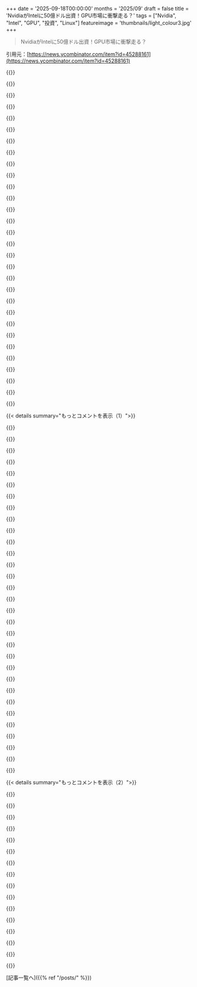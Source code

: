 +++
date = '2025-09-18T00:00:00'
months = '2025/09'
draft = false
title = 'NvidiaがIntelに50億ドル出資！GPU市場に衝撃走る？'
tags = ["Nvidia", "Intel", "GPU", "投資", "Linux"]
featureimage = 'thumbnails/light_colour3.jpg'
+++

> NvidiaがIntelに50億ドル出資！GPU市場に衝撃走る？

引用元：[https://news.ycombinator.com/item?id=45288161](https://news.ycombinator.com/item?id=45288161)




{{<matomeQuote body="NvidiaのIntelへの出資はヤバいことになるかも。まず、IntelのArc graphicsを潰したがるだろうし、ArcはGPU価格を下げてくれる唯一の存在だから困る。次に、Intel graphics / ArcがなくなるとLinuxにとっても最悪だ。IntelはGPUドライバが互換性最高なのに、NvidiaはLinuxドライバに敵対的だからね。三番目に、Intelは消費者向けグラフィック仮想化（SR-IOV）を売ってる唯一の会社だし、それがなくなるとNvidiaの企業向けチップだけが残って、消費者は性能も柔軟性もセキュリティも損するよ。" userName="evanjrowley" createdAt="2025/09/18 16:22:10" color="#38d3d3">}}




{{<matomeQuote body="結論: AMDを買え。Linuxのサポートは15年前から最高。バグも直してくれる。NvidiaのGPUはベンチマークだと速いけど、それも他社がNvidia用に最適化してるだけじゃないか？<br>Nvidiaのせいでずっと苦労してきた。クローズドソースドライバ、アウトオブツリードライバ、Waylandを無視（または害する）。みんな暗黙の同期をうまく扱うのに、Nvidiaだけ明示的な同期が必要[1]。ひどいドライババグは“バグじゃなくて機能”だって言うし。<br>悪名高いバグ: ビデオメモリの内容が失われた時にアプリが再構築できるようにする拡張機能だよ。10年近くたつのに直してないんだ！サスペンド/レジュームやVT-Switchでビデオメモリが消えるんだって。やっと誰かがX11とGNOME用に回避策を見つけてくれた。Wayland用も誰か実装しててほしい。<br>俺らが求めてるのは信頼性とLinuxサポート。だからAMDを買う。前はIntelだった。<br>[1] 暗黙的同期と明示的同期どっちが良いかは判断しない。https://registry.khronos.org/OpenGL/extensions/NV/NV_robustn...<br>https://www.phoronix.com/news/NVIDIA-Ubuntu-2025-SnR" userName="ho_schi" createdAt="2025/09/18 21:04:38" color="#ff5733">}}




{{<matomeQuote body="どうやら5%の出資らしいね。それだけでIntelのiGPUを潰す影響力があるのかな？だとしたら変だ。IntelのiGPUはニッチだけど、めちゃくちゃいいソリューションだよ。IntelのdGPUは危ない位置にいるかもしれないけどね（今に始まったことじゃないけど）。IntelのiGPUがダメになるのは、日頃Linuxデスクトップを使ってる人たちにとってはとんでもない損失だ。dGPUがなくなってもそんなに大損失とは思わないけど。" userName="bee_rider" createdAt="2025/09/18 17:55:55" color="">}}




{{<matomeQuote body="必ずしもそうじゃない。これはMicrosoftが破産したAppleに資金提供した時みたいな状況かもしれない。アメリカの競争はゼロサムゲームじゃないし、市場を健全に保つのはNvidiaの利益にもなるはずだ。" userName="lacy_tinpot" createdAt="2025/09/18 18:11:00" color="">}}




{{<matomeQuote body="IntelのiGPUはそんなに危険じゃないと思う。ローパワーGPU市場はそもそもあんまり儲からないし。Nvidiaがどんなチップでも売れるなら、利益の少ないチップに開発時間やファブの時間を無駄にしないだろう。GT 1030（Pascal）も後継が出なかったし、そのラインは事実上死んでる。<br>とはいえ、dGPUは確かに多少リスクがあるけど、Intelが最近コスト削減してるし、もともとドル箱じゃないから、今回の投資でリスクが少し高まっただけだと思うよ。" userName="tart-lemonade" createdAt="2025/09/18 19:13:24" color="#ff33a1">}}




{{<matomeQuote body="これは本質を見誤ってると思うな。データセンターGPU市場はNvidiaにとって消費者向けGPU市場の10倍の規模だし（まだ成長中）。消費者向けで数%余計に勝っても優先順位は低い。Nvidiaはデータセンター市場向けCPUを持ってないし、ARM買収もブロックされた。CPU側で仲間を作るのは彼らの利益になる。Nvidiaはファブレスで、TSMCにサプライヤーと地政学的リスクが集中してる。Intelは数少ない主要なオンショアファブの一つで、これがあればNvidiaのサプライヤー交渉力を大幅に改善し、地政学的リスクをヘッジできる。" userName="arkmm" createdAt="2025/09/18 21:48:59" color="#45d325">}}




{{<matomeQuote body="同意だね。Iris graphicsを置き換えようとするのは金にもならないし、超無意味だろう。だって統合グラフィックスを買う人たちは、ゲーミング、デバイス内AI、仮想通貨なんて全く関係ない層だし。それがPC市場の80%以上を占めるけど、すでに十分サービスされてるしね。<br>俺はこの動きをSnapdragon X Eliteの有力な競争相手を作るためだと見てるよ。もしこのRTXチップが強力なら、AMD APUも打ち砕くかもね。" userName="xp84" createdAt="2025/09/18 19:24:48" color="#ff5733">}}




{{<matomeQuote body="MicrosoftのAppleへの投資は世界にとって役立ったよね。" userName="mensetmanusman" createdAt="2025/09/18 18:15:14" color="">}}




{{<matomeQuote body="「American competition isn’t a zero sum, and it’s in Nvidias’ best interest to keep the market healthy.」Googleの最近の反トラスト法和解を見ると、現状ではこれは真実じゃないと思うな。" userName="rapind" createdAt="2025/09/18 18:19:05" color="">}}




{{<matomeQuote body="Appleユーザーだけど、Appleが昔潰れてたらよかったのにって思う。スマホが再発明されてたら、2社独占じゃなく、多様なOSで4社くらいが競ってて、Webプラットフォームがもっと早く発展したんじゃないかな。Appleがここまで支配的だったのは、世界にとって良くないと思うよ。" userName="xp84" createdAt="2025/09/18 19:29:23" color="#ff5733">}}




{{<matomeQuote body="「信頼性とLinuxサポートが必要だ」って言うけど、NVidiaは実際、そこらへんかなり良いぞ！オープンソースドライバはいいけど、AMDは15年経ってもLinuxでバグ多いし。NVidiaはLinuxでもFreeBSDでもちゃんと動くんだよ。「同期どっちが良いか判断しない」って言うけど、ちゃんと判断しろよな。" userName="lmm" createdAt="2025/09/19 01:17:00" color="">}}




{{<matomeQuote body="「NVidiaは優れてる」って言うけど、それは彼らが真剣ならだろ。Linuxでは適当だから、WaylandやPRIMEみたいなのの対応が何十年も遅れてるんだよ。実際サポートはひどいし、アップストリームドライバもない。LinuxユーザーはNvidiaなんか絶対買うな！" userName="shmerl" createdAt="2025/09/19 05:48:14" color="">}}




{{<matomeQuote body="Nvidiaは市場を活発に保つために競合に投資するか、政府に分割されるかの二択だ。これがアメリカの競争のやり方だよ。独占は会社にも市場にも良くないからね。Nvidiaが独占禁止法訴訟を恐れてるなら、Intelに投資するのが一番得策ってわけ。これがアメリカ資本主義さ。" userName="lacy_tinpot" createdAt="2025/09/18 19:24:39" color="#ff5c5c">}}




{{<matomeQuote body="もしかしたら、今もBlackBerryみたいなデバイスを使ってるか、もっとひどくWindows CEとかPalmみたいなペン操作のデバイスだったかもしれないな。" userName="tracker1" createdAt="2025/09/18 20:08:38" color="">}}




{{<matomeQuote body="「ゲーミングは重要じゃない」ってのは嘘だろ。俺も友達も統合グラフィックだけでゲームしてるし。RDR2みたいな重いのはやらないけど、ちゃんとゲームは楽しんでるぜ。" userName="kmacdough" createdAt="2025/09/18 19:37:21" color="">}}




{{<matomeQuote body="「NvidiaはTSMCに頼りすぎでリスクがある」って話だけど、TSMCもSamsungもアメリカに最先端工場建ててるじゃん。地政学リスク軽減のためだろうな。でも、なんでNvidiaはSamsungのファブを使わないんだ？TSMCにかなり近い技術力あるのに。" userName="throwaway2037" createdAt="2025/09/19 00:04:47" color="#785bff">}}




{{<matomeQuote body="「Linuxでは適当」って何言ってんだ？俺はNvidiaをLinuxやFreeBSDで使ってるけど、全然問題なく動くぞ。特定の機能がないってなら分かるけど、安定性やLinuxサポートがないって話じゃないだろ。ちゃんとあるんだから。" userName="lmm" createdAt="2025/09/19 07:53:15" color="">}}




{{<matomeQuote body="機能の実装にめちゃくちゃ時間かかるのは、サポートが悪いってことの完璧な証拠だろ。タイムリーなサポートって、ただのサポートと同じくらい大事なんだよ。" userName="shmerl" createdAt="2025/09/19 17:55:15" color="">}}




{{<matomeQuote body="今の政権じゃ、Nvidiaがそんな心配してるなんて考えられないな。" userName="mcintyre1994" createdAt="2025/09/18 19:46:11" color="">}}




{{<matomeQuote body="Intelはディスクリートカードを売ってるし、次のカードはAIとゲームでNvidiaの中〜低価格帯カードと半額で競合するはずだったんだよね。市場をひっくり返すはずだったのに。クリスマスまでに出るはずだったカードの音沙汰がない理由、これで納得だわ。" userName="behringer" createdAt="2025/09/18 23:03:16" color="#ff33a1">}}




{{<matomeQuote body="NvidiaはファブレスでTSMC依存、地政学リスクがあるけど、4兆ドルの大企業ならAIやロボット技術を駆使してPMCで台湾も守れちゃうかも。台湾が攻撃されたらNvidiaの評価額が1〜2兆ドルも下がるから、この損失を避けるためにどんな手があるか想像しちゃうよね。イラク戦争のコストと比べると、台湾防衛はもっと効率的だよ。" userName="trhway" createdAt="2025/09/19 00:44:51" color="#ff5733">}}




{{<matomeQuote body="IntelがディスクリートGPUを捨てちゃうってのは大損失じゃないって意見もあるけど、いやいや、一般のGPU購入者にとってはとてつもない損失だよ。何年もひどい価格性能比が続いてた中で、第三の主要な競争相手がいなくなるのは市場にとって最悪だからね。" userName="sodality2" createdAt="2025/09/18 18:24:04" color="#ff33a1">}}




{{<matomeQuote body="まさに同感。IntelハードウェアのLinuxサポートを好んで使うLinuxユーザーとしては、本当に未来が暗く見えるよ。" userName="matheusmoreira" createdAt="2025/09/18 17:42:35" color="">}}




{{<matomeQuote body="Nvidiaはデータセンター向けCPUを持ってないし、ARM買収もブロックされたからCPU側に味方が欲しいって言うけど、誰かNvidiaに教えてあげてほしいな。彼らはGrace CPU Superchipでデータセンター向けCPUがあるって思ってるみたいだよ。<br>https://www.nvidia.com/en-us/data-center/grace-cpu-superchip..." userName="tw04" createdAt="2025/09/19 00:16:21" color="#45d325">}}




{{<matomeQuote body="君はプロダクトマネージャー？それとも自分のコメントの皮肉に気づいてない？長期サポートってのは、今動いてるものがずっと動き続けるって意味でしょ。新機能実装はそれとは関係ないし、むしろ長期サポートに反することだって言える。Nvidiaも、NvidiaがサポートするまでどのディストリビューションもX11を捨てなかったってことを考えると、正しいように思えるけどね。" userName="jpc0" createdAt="2025/09/20 06:11:24" color="">}}




{{<matomeQuote body="AMDを買えばLinuxサポートが優れてるって結論、面白いね。でもAMDのインツリードライバって結構面倒だよ。新しいGPUが出ると、最大1年間はディストリビューション外のMesaやカーネルパッケージを使わないといけないし。新品のNvidiaカードなら最新のプロプライエタリドライバを入れれば動くのにね。Linuxのドライバモデルは新しいハードウェアには優しくないよ。もちろんNvidiaのドライバは良くないからAMDを買うけど、前に比較的最近出たAMDカード買った時は最初の半年が大変だったな。" userName="mort96" createdAt="2025/09/19 10:20:56" color="#ff33a1">}}




{{<matomeQuote body="これはAMDにとって長期的な存続の脅威になりそうだね。AMDのCPUとGPUの組み合わせはMI300+やStrix Haloなどでようやく強くなってきて、Nvidiaにはないx86向けに最適化されたコードを実行できる利点があるのに。もしGrace BlackwellがArmじゃなくてx86チップだったらって想像してみて。もしNvidiaがIntel CPUを製品に取り込めたら、既存のブランド力と市場支配力を使って、新しい市場を完全に席巻したり、現在の地位を固めたりする準備が整うかもしれないね。" userName="upboundspiral" createdAt="2025/09/18 21:08:24" color="#ff33a1">}}




{{<matomeQuote body="独占禁止法さえあればなあ。" userName="random3" createdAt="2025/09/18 18:16:40" color="">}}




{{<matomeQuote body="以前Nvidiaのmini pcでCUDA開発してたんだけど、サポートが切れてアプデできなくなったんだ。だからNvidiaは合わないなーって思ったんだよね。<br>でも、新しいPC買うためにリサーチしたら、AMDもROCmが対応してないシステムが多いし、Linuxのグラフィックドライバも悪いって聞いたんだ。<br>結局今はIntelの内蔵グラフィックで我慢してるよ。GPUが高すぎるから、こんな馬鹿げたことに付き合ってられないよ。" userName="bobajeff" createdAt="2025/09/18 22:44:39" color="">}}




{{<matomeQuote body="IntelのGPUって、ハイエンドゲーミングとかAI、あとはいくつか特別なタスク以外なら、ほとんどのコンピューティングで最高のソリューションじゃん？<br>多くの場合、高性能GPUはオーバースペックで電力の無駄だよ。" userName="beached_whale" createdAt="2025/09/18 23:06:56" color="">}}




{{< details summary="もっとコメントを表示（1）">}}

{{<matomeQuote body="これはIntelのGPUとAIの取り組みにとって、まさに“死の一撃”で、規制当局は許可すべきじゃないね。<br>IntelがチップレットベースのAIチップのポートフォリオを持つには、下流の低コストGPU市場が必要なのは明らかだよ。Nvidiaの狙いは、IntelがGPU市場にもAI市場にも参入しないことだね。Intelは何年もかけて準備してきたのに。" userName="littlecranky67" createdAt="2025/09/18 14:53:28" color="#ff5733">}}




{{<matomeQuote body="アメリカ政府自体がIntelの大株主だから、競合他社よりIntelの株を押し上げたいのは当然だよ。<br>Nvidiaも政府にこの取引を強制された可能性がほぼ確実だね。もう規制の範囲を超えてるよ。" userName="paxys" createdAt="2025/09/18 17:36:38" color="">}}




{{<matomeQuote body="規制当局？今の政権にそんなもんいるわけないだろ。" userName="elAhmo" createdAt="2025/09/18 16:58:15" color="">}}




{{<matomeQuote body="何言ってんの？FCCがアンティファのJimmothy Kimmithyを潰したばかりじゃん。" userName="NewJazz" createdAt="2025/09/18 17:06:05" color="">}}




{{<matomeQuote body="消費者向けGPUとハイエンドGPUは今や全く違う製品だよ。<br>IntelはGPU市場で失敗して、市場シェアもほぼゼロなんだから、この市場で独占禁止法の問題があるとは言えないよ。<br>もっと競争があったらいいけど、AMDとか他にも小さいプレイヤーはたくさんいるしね。" userName="justincormack" createdAt="2025/09/18 15:36:35" color="#38d3d3">}}




{{<matomeQuote body="もしこのうちの一つの会社が潰れたらどうなるの？全部道連れになるのかな？" userName="lawlessone" createdAt="2025/09/18 17:50:51" color="">}}




{{<matomeQuote body="ごめん、それは全然正しくないよ。IntelはGPU市場に参入したばかりで、ここ最近のリリースはみんなが求めてるものとほぼ一致してるんだ。<br>最新のカードが市場に出てからまだ1ヶ月も経ってないのに、“負けた”なんて言うのはおかしいよ。<br>もしマーケティングがそこそこでも、Arc Pro B50は予算の少ないデベロッパーにとって、絶対的なゲームチェンジャーになる可能性があるね：https://www.servethehome.com/intel-arc-pro-b50-review-a-16gb...<br>Nvidiaがそのロードマップを潰そうと全力を尽くすのは間違いないね。" userName="tw04" createdAt="2025/09/18 15:45:33" color="#785bff">}}




{{<matomeQuote body="アメリカ政府は利益目的じゃないから、Intel株に対する彼らの動機が何なのかよくわかんないよね。" userName="bee_rider" createdAt="2025/09/18 18:07:50" color="">}}




{{<matomeQuote body="AIバブルはいずれ弾けるよ。主要なAIチャットボットは赤字だし、OpenAIの月200ドルのプランですら儲けが出ない。Nvidiaの株も時間の問題。AIは直線的に進歩してホワイトカラーの仕事を置き換えるって言われてたけど、もう停滞してるしね。FAANG企業もいつまでも損失を吸収できないでしょ。" userName="FirmwareBurner" createdAt="2025/09/18 18:05:26" color="#785bff">}}




{{<matomeQuote body="アメリカの国益的には、Intelが存続し続けることが最大の懸念事項だね。Intelは25年間しょぼいGPUを作ってきたし、今更すごいGPUを作り始めるわけない。それに、CUDAをサポートしてないGPUなんて誰が使う？AppleのARM GPUでさえ、Mシリーズ登場前から10年間もIntelより高性能だったじゃん。" userName="JustExAWS" createdAt="2025/09/18 17:01:33" color="">}}




{{<matomeQuote body="こんなしょぼいカードを誰が使うんだろうね。俺のRTX 5090は（FP32 TFLOPSで測ると）10倍速いのに、それでもまだ速さが足りないと感じるんだ。AI/MLにこんな遅いカードを使うなんて考えられないよ。8BパラメータのLlamaモデルでたった2.2トークン/秒？それ、人がタイプするより遅いじゃん。予算カードってのはわかるけど、予算カードなら少なくとも純粋な価格/性能比で勝たなきゃダメだろ。5090は10倍速いけど、価格は6〜8倍程度なんだからさ。" userName="Sohcahtoa82" createdAt="2025/09/18 17:34:09" color="#45d325">}}




{{<matomeQuote body="Intelが競争できないなら、存在する必要ある？AMDがあるじゃん。彼らが残ってほしい唯一の理由は、競争環境を作って開発と進歩を促すことだよ。でも、今の米国の政権は公正で自由な市場を信じてないみたいで、統合が進んで無駄やイノベーションの欠如につながるだろうね。" userName="tensor" createdAt="2025/09/18 17:24:11" color="">}}




{{<matomeQuote body="アメリカ政府は、彼らが戦いたい国に支配されてない、または彼らが戦いたい国に近すぎないチップの供給源が欲しいんだよ。Intelの一部を買収するのは、政府が望む結果につながるように彼らに行動させる一つの方法さ。まあ、あくまで説だけどね。俺もこの件に関しては冷めてるから、誰かの冷めた意見を抑えつけようとは思わないよ。今、アメリカが中国とか、中国がすごく好きな国と戦争になったら、すぐに最高のチップを手に入れるのに大きな問題が出る可能性が高い。世界には台湾以外にもファブ工場があるし、アメリカにもあるけど、どれもずっと古いプロセスだよ。昔の500MHzプロセッサでも問題ないこともあるけど、ハイエンドAIみたいなものには全く通用しない。利益について話してる他のコメントは間違ってる。Intelの2024年の売上は531億ドルだったけど、連邦政府は2024年に6兆8000億ドルも使ってるんだからさ。2024年に1.8兆ドルの赤字を出してる組織が『利益』なんか気にしないよ。アメリカ連邦政府は使いたいだけ使うんだから、『利益』を出す必要なんてない。連邦政府が利益を気にするなんて考えてるうちは、全然冷めた見方じゃないね。" userName="jerf" createdAt="2025/09/18 18:46:50" color="#38d3d3">}}




{{<matomeQuote body="Intel AIがAWS TrainiumやNvidiaの努力に追いつく可能性は、既に限りなく小さかっただろうね。これでIntelは最先端のファブ技術を維持するチャンスを得られる。ゲーマーには悪いけど、俺はB580の購入を検討してたけどさ、正直、この市場の消費者福利なんて完全に二の次だよ。" userName="benced" createdAt="2025/09/18 16:10:09" color="">}}




{{<matomeQuote body="AIがホワイトカラーの生産性を上げて依存させ、最終的に課金させるって話だね。あと、テクノロジー業界って損失出してても実は儲けてるのが常識だよ。公表されてる損益を鵜呑みにしちゃダメ。" userName="bdamm" createdAt="2025/09/18 18:13:14" color="">}}




{{<matomeQuote body="Intelはそんなに遅れてないけど、中国のミサイル一発で破壊されかねない国の工場に頼るのは賢くないと思うな。" userName="JustExAWS" createdAt="2025/09/18 17:44:19" color="#ff5733">}}




{{<matomeQuote body="株を買い集めて価格を動かして、自分たちの投資の価格をコントロールするのさ。関税でやったみたいにね。そこから利益を出すわけ。" userName="pbhjpbhj" createdAt="2025/09/18 18:15:05" color="">}}




{{<matomeQuote body="これでIntelが最先端のファブ技術を維持できる、とは俺は思わないな。NvidiaがIntel Foundryを使うかは不明だし、たぶんx86ライセンスが目当てなんじゃない？もしかしたら、トランプのIntel国有化戦略を“支援”することでコネを作る戦略かもね。" userName="delusional" createdAt="2025/09/18 17:38:25" color="#ff5733">}}




{{<matomeQuote body="RTXが物足りないなんて、かなり特殊なニーズだよ。最速のコンシューマー向けカードなのにね。Intelのカードは1080pゲーミングには最高だよ。Counter-Strikeとかインディーゲームなら十分すぎる。4KでTomb Raiderをウルトラ設定、高リフレッシュレートでプレイしようとする人なんてごくわずかだよ。" userName="jpalawaga" createdAt="2025/09/18 17:51:41" color="#38d3d3">}}




{{<matomeQuote body="IntelはNVIDIA RTX GPUチップレットを統合したx86 SOCsを市場に出すって言ってるね。これは世界トップクラスのCPUとGPUの統合を必要とする幅広いPC向けなんだって。https://www.intc.com/news-events/press-releases/detail/1750/...<br>昔のことがまた新しいことになったって感じだね。2017年にはIntelがAMDと似たようなこと（Kaby Lake-G）を試したけど、あれは失敗したんだ。https://www.tomshardware.com/news/intel-discontinue-kaby-lak..." userName="scrlk" createdAt="2025/09/18 12:12:32" color="#45d325">}}




{{<matomeQuote body="これってIntelが自社を救おうとしてるんじゃなくて、NVIDIAがそうしてるんだと思う。Intel GPUは長いこと3位だけど、内蔵グラフィックスはNVIDIAがx86市場で競争できないから2位に食い込んでる。IntelのグラフィックスはAMDとの差を詰めてきて、今は1.5倍くらい？<br>個人的には、これからはグラフィックカードスロットがない、小型で静かなPCが増えて、内蔵グラフィックスに頼るようになると思う。NVIDIAはそういう未来には居場所がない。でも、今回Intelに50億ドル出すことで、いくつかのSoCに食い込んで、時代遅れにならずに済むってことだよ。Intelにとって良いのは、CPUで遅れを取ってるから、SoC分野ではグラフィックスで優位性を主張できるかもしれないってことだね。" userName="phkahler" createdAt="2025/09/18 13:48:10" color="#ff5733">}}




{{<matomeQuote body="2000年代半ばから後半にかけて、Intel CPUはIntel製じゃないサードパーティのチップセットも使えたんだ。NVIDIAはAMD向けで最も人気のチップセットメーカーで、Intel CPU向けにも進出してたよ。AMDがATiを買収して他のチップセットを締め出し、Intelも同じことをしたから、NVIDIAはかなり厳しい状況だった。<br>APUが未来だってAMDが動き、IntelもPCIe接続が少ないプラットフォームを出し始めたから、NVIDIAはIonプラットフォームみたいなのを作ったんだ。NVIDIAを自社市場から締め出す戦略的な動きが始まってたんだよ。でも、NVIDIAはIntelとの訴訟に勝って、メインプラットフォームに10年くらいPCIe 16x接続を義務付けさせたし、AMDはCPUで競争力のない製品を出したからAPUの普及は起こらなかったんだ。もしIntelが内蔵GPUを開発してたか、その訴訟に勝ってたら、あるいはAMDがちゃんと実行してたら、NVIDIAは今頃二番手だったかもしれないね。<br>NVIDIAは競合が大きな戦略的優位性を活かせなかったこの時期を本当によく利用したよ。今は違う状況だと思う。AMDもIntelも、消費者がNVIDIAカードを搭載できる方を選んじゃうから、NVIDIAを締め出す余裕はないだろうね。高性能グラフィックスはしばらくの間、アドインボードの領域だよ。プロセスノードの微細化は簡単じゃないし、冷却ソリューションもどんどん複雑になってきてる。<br>でもNVIDIAは新しいハンドヘルド市場から閉め出されてるし、コンソール向けのSoCとしても良いトータルパッケージではなかったから、今回の提携を望むのは驚きじゃないよ。でもNVIDIAはこういう野心は諦めて、ARMベースのプラットフォームを脱出策として構築しようとしてると思ってたんだけどね。" userName="jonbiggums22" createdAt="2025/09/18 14:28:28" color="#ff5c5c">}}




{{<matomeQuote body="NVIDIAはコンソールやハンドヘルド市場なんてどうでもいいんだよ。カスタマイズをしたがらないし、利益の少ないビジネスだからね。" userName="whatevaa" createdAt="2025/09/18 14:59:31" color="">}}




{{<matomeQuote body="え？これ見てよ。NVIDIAはNintendo Switch 2向けにNVIDIA Tegraチップを提供してるってブログ記事が出てるよ: https://blogs.nvidia.com/blog/nintendo-switch-2-leveled-up-w..." userName="buildbot" createdAt="2025/09/18 15:06:48" color="#45d325">}}




{{<matomeQuote body="要するに、NVIDIAはROG Allyみたいな製品には協力する気がないってことだよ。" userName="dontlaugh" createdAt="2025/09/18 15:42:01" color="">}}




{{<matomeQuote body="あれはもっと tightly integratedでパフォーマンスの高いMacbookをサポートするのが目的だったんだ。それが失敗したのは、AppleがM1を出したからであって、製品自体が悪かったわけじゃないんだよ。" userName="ddalex" createdAt="2025/09/18 12:21:56" color="#ff5733">}}




{{<matomeQuote body="ALiがNvidiaより良いAMDチップセットを出した時、Nvidiaはすぐに会社を買収して事業を縮小したんだ。ALiのチップセットはどれも好きじゃなかったから、これは「全く新しい文章」に聞こえるな。VIAやSiSの方がまだマシだったよ。ALi Aladdin VはAGPが不安定だったし、MAGiK 1はDDRの列が多いと酷い有様だった。<br>IntelがPCIe接続の少ないプラットフォームを出し始めたってのも変な話。i810とか845GV、865GVみたいにAGPがないチップセットは昔からあっただろ？eMachineにGeforceとか「Radon」を入れられないと伝えた回数分ドルをもらってたら、車の頭金にできたかもね。変な予感だけど、「Radon」って呼ぶ人たちはみんなAMD Radonって言ってたっけ…そして今、その通りになった。なんだか予言的だね。" userName="to11mtm" createdAt="2025/09/18 17:12:18" color="#45d325">}}




{{<matomeQuote body="ArcとGaudiは終わりだな。これ以外に読みようがないよ。競合が減れば価格は上がるしね。" userName="joz1-k" createdAt="2025/09/18 13:15:57" color="#ff33a1">}}




{{<matomeQuote body="NvidiaはすでにSOCを作ってるのに、なぜIntelが欲しいんだろう？AGXは低電力ソリューションだから、NvidiaもSOC構築に技術的な限界があるのかもしれないけど、これは憶測だよ。Nvidiaが自社でSOCを作れるのにIntelを買う、本当の理由を知ってる人はいない？" userName="ninetyninenine" createdAt="2025/09/18 14:45:44" color="#45d325">}}




{{<matomeQuote body="Appleはこれを搭載した製品を出さなかったけど、最高のHackintoshになったね。" userName="intvocoder" createdAt="2025/09/18 12:24:48" color="">}}

{{</details>}}




{{< details summary="もっとコメントを表示（2）">}}

{{<matomeQuote body="Xe2はもう今のAMD内蔵GPUより優れてるぜ。" userName="wirybeige" createdAt="2025/09/18 13:51:53" color="">}}




{{<matomeQuote body="時々HNのユーザーは規模感が全くないように見えるよ。それらの生涯販売数は、Switch 2の数時間から数日分に相当する程度だ。" userName="numpad0" createdAt="2025/09/18 17:01:10" color="#ff5733">}}




{{<matomeQuote body="もっと悪い可能性に気づいたよ。NvidiaがこれをRTX xx50/60シリーズの後継として、低価格帯でCUDAをサポートしないようにするかもしれない。" userName="numpad0" createdAt="2025/09/18 17:07:32" color="#ff33a1">}}




{{<matomeQuote body="Nintendo Switch 1のブートローダーをハックして、LinuxとVulkan互換ドライバーをインストールできるよ。Box86でハードの寿命を縮める以外にそうする理由はないけど、確実に可能だ。" userName="bigyabai" createdAt="2025/09/18 16:31:09" color="">}}




{{<matomeQuote body="これのこと？https://www.rockpapershotgun.com/msi-claw-8-ai-plus-review" userName="Yokolos" createdAt="2025/09/18 16:25:53" color="">}}




{{<matomeQuote body="「素晴らしいALiチップセット」の時代は、Athlon 64時代にULiになってからだった気がするな。ASRock 939SLI32-eSATA2というULi M1695ボードを持ってたけど、当時は珍しく2つのx16スロットがあったんだ。Nvidiaが意図的にGeForceドライバーを制限するまではSLIで動かせたけどね。ファンレスの7600GSと使ってたよ。<br>あとはPCI-Ex16とAGPっぽいスロットを提供するチップセットの組み合わせもあって、高価なグラボを持ってる人には良かったんだ。昔Aladdin IV（TXpro）ボードも持ってたけど、83MHzのバススピードに対応してて良かったな。K6-233を250（3x83）にオーバークロックしたら、262（3.5x75）より明らかに速かった。" userName="hakfoo" createdAt="2025/09/19 06:25:21" color="#ff5733">}}




{{<matomeQuote body="Nvidiaの単体グラフィックチップとIntel統合グラフィック機能の比較だと思うよ。" userName="yujzgzc" createdAt="2025/09/18 14:03:52" color="">}}




{{<matomeQuote body="IntelのグラフィックスはAMDとの差を詰めてきてるよね。AMDのAPU（395+）以外だと、IntelのiGPUは今AMDとほぼ同じくらいだよ。395+は同じダイにdGPUとCPUがある感じだね。" userName="mrheosuper" createdAt="2025/09/19 02:42:58" color="#785bff">}}




{{<matomeQuote body="Intelはずいぶん長いことデスクトップGPUを出してないよね。AMDやNvidiaがGPUを磨き上げてきた期間と比べると、君の時間の尺度はズレてるよ。" userName="SilverbeardUnix" createdAt="2025/09/18 16:22:47" color="">}}




{{<matomeQuote body="’Radon’と呼ぶほとんどの人は、特にAMD Radonって言うだろうね。ITプロフェッショナルが”Intel Xenon”って言うのを聞くたびに1ドルもらえたら、君の頭金と同じくらいになるだろうな。" userName="RulerOf" createdAt="2025/09/20 04:47:31" color="">}}




{{<matomeQuote body="GPU市場には悪いニュースだと思うよ（AMDは統合ソリューションで足がかりを作ってたけど、他では負けてたからね）。でもx86アーキテクチャには良いニュースじゃないかな。Intelの競争力が落ちてx86がすごく縮小するんじゃないかって心配してたんだ。" userName="jonbiggums22" createdAt="2025/09/18 14:31:40" color="#785bff">}}




{{<matomeQuote body="ROG Allyはたぶん100万台も売れないんじゃないかな。Switchは1億台売れるだろうし。好きだろうと嫌いだろうと、Switchがモバイル市場だよ。" userName="sniffers" createdAt="2025/09/18 15:53:15" color="">}}




{{<matomeQuote body="全くその通り。これは、何十年もNvidiaの支配下で生きてきた高排出ゲーマーにとっては最悪のニュースだよ。" userName="philistine" createdAt="2025/09/18 14:24:20" color="">}}




{{<matomeQuote body="ALiはULi M1695で一躍有名になったけど、それまでは避けられてたな。そのボードは安定してたし、今でも売らなきゃよかったって思うよ！<br>IntelはAGPスロットを完全には排除できなかった。Intelをサポートするチップセットを作ってるのが他社にもいたからね。Intel・AMD・NvidiaはAGP+PCIe対応チップセットには興味がなかったけど、VIA・ALiやSiSが作ってたんだ。それがなくなってNvidiaはもう運命をコントロールできなくなったってわけ。" userName="jonbiggums22" createdAt="2025/09/18 19:11:05" color="#785bff">}}




{{<matomeQuote body="Ryzen APUは最初はイマイチだったけど、今ではちゃんと良い感じだよ。コンセプトは理にかなってるね。" userName="JonChesterfield" createdAt="2025/09/18 12:25:26" color="">}}

{{</details>}}



[記事一覧へ]({{% ref "/posts/" %}})
